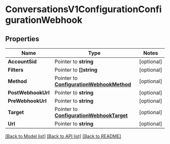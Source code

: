 # ConversationsV1ConfigurationConfigurationWebhook

## Properties
Name | Type | Notes
------------ | ------------- | -------------
**AccountSid** | Pointer to **string** | [optional] 
**Filters** | Pointer to **[]string** | [optional] 
**Method** | Pointer to [**ConfigurationWebhookMethod**](configuration_webhook_method.md) | [optional] 
**PostWebhookUrl** | Pointer to **string** | [optional] 
**PreWebhookUrl** | Pointer to **string** | [optional] 
**Target** | Pointer to [**ConfigurationWebhookTarget**](configuration_webhook_target.md) | [optional] 
**Url** | Pointer to **string** | [optional] 

[[Back to Model list]](../README.md#documentation-for-models) [[Back to API list]](../README.md#documentation-for-api-endpoints) [[Back to README]](../README.md)


